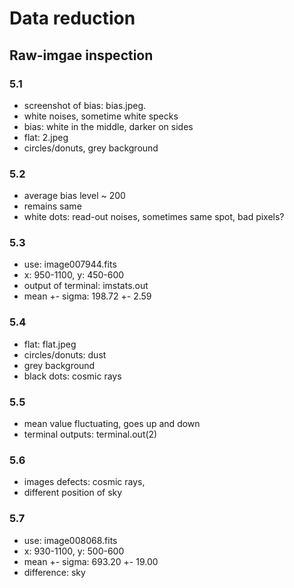 # Data reduction

## Raw-imgae inspection

### 5.1

- screenshot of bias: bias.jpeg. 
- white noises, sometime white specks
- bias: white in the middle, darker on sides
- flat: 2.jpeg
- circles/donuts, grey background

### 5.2

- average bias level ~ 200
- remains same
- white dots: read-out noises, sometimes same spot, bad pixels?

### 5.3

- use: image007944.fits
- x: 950-1100, y: 450-600
- output of terminal: imstats.out
- mean +- sigma: 198.72 +- 2.59

### 5.4

- flat: flat.jpeg
- circles/donuts: dust
- grey background
- black dots: cosmic rays

### 5.5

- mean value fluctuating, goes up and down
- terminal outputs: terminal.out(2)

### 5.6

- images defects: cosmic rays, 
- different position of sky

### 5.7

- use: image008068.fits
- x: 930-1100, y: 500-600
- mean +- sigma: 693.20 +- 19.00
- difference: sky
